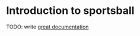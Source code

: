 # Introduction to sportsball

TODO: write [great documentation](http://jacobian.org/writing/great-documentation/what-to-write/)
